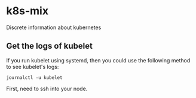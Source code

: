 # k8s-mix
Discrete information about kubernetes 

## Get the logs of kubelet

If you run kubelet using systemd, then you could use the following method to see kubelet's logs:

```console
journalctl -u kubelet
```

First, need to ssh into your node.
